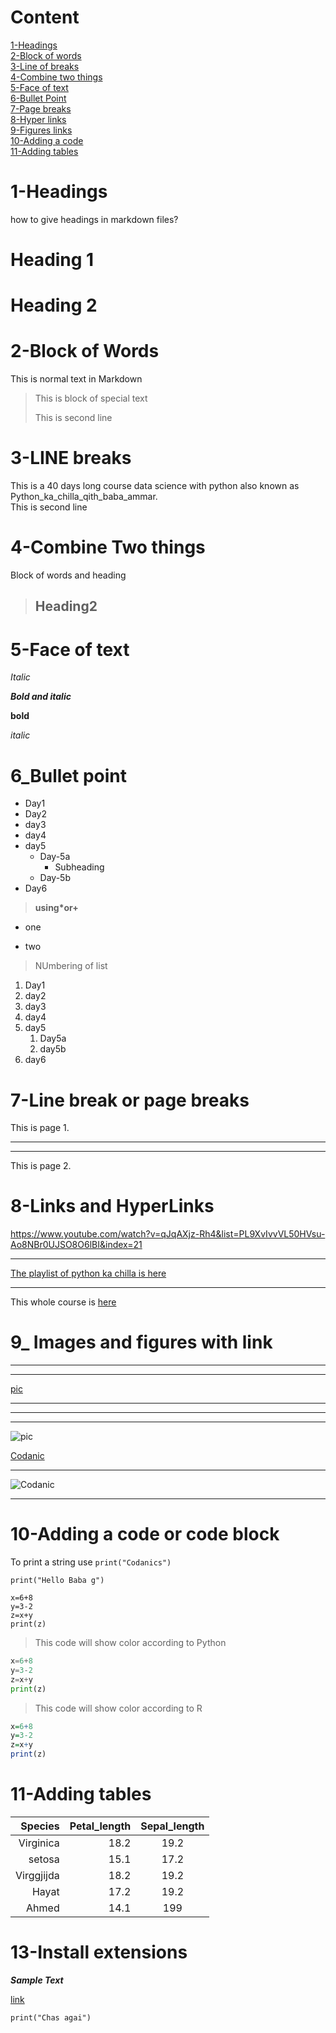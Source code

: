 # Content
[1-Headings](#1-headings)\
[2-Block of words](#2-block-of-words)\
[3-Line of breaks](#3-line-breaks)\
[4-Combine two things](#4-combine-two-things)\
[5-Face of text](#5-face-of-text)\
[6-Bullet Point](#6_bullet-point)\
[7-Page breaks](#7-line-break-or-page-breaks)\
[8-Hyper links](#8-links-and-hyperlinks)\
[9-Figures links](#9_-images-and-figures-with-link)\
[10-Adding a code](#10-adding-a-code-or-code-block)\
[11-Adding tables](#11-adding-tables)
# 1-Headings
how to give headings in markdown files?
# Heading 1
# Heading 2

# 2-Block of Words
This is normal text in Markdown
> This is block of special text
>
>This is second line

# 3-LINE breaks
This is a 40 days long course data science with python also known as Python_ka_chilla_qith_baba_ammar.\
This is second line

# 4-Combine Two things

Block of words and heading

> ## Heading2

# 5-Face of text
*Italic*

***Bold and italic***

__bold__

_italic_

# 6_Bullet point
- Day1
- Day2
- day3
- day4
- day5
    - Day-5a
        - Subheading
    - Day-5b
- Day6
> __using*or+__
* one
+ two

>NUmbering of list
1. Day1
2. day2
1. day3
3. day4
4. day5
    1. Day5a
    2. day5b
5. day6

# 7-Line break or page breaks

This is page 1.

---
***

This is page 2.

# 8-Links and HyperLinks

<https://www.youtube.com/watch?v=qJqAXjz-Rh4&list=PL9XvIvvVL50HVsu-Ao8NBr0UJSO8O6lBI&index=21>

---

[The playlist of python ka chilla is here](https://www.youtube.com/watch?v=qJqAXjz-Rh4&list=PL9XvIvvVL50HVsu-Ao8NBr0UJSO8O6lBI&index=21)

---

[Codanics]:https://www.youtube.com/watch?v=qJqAXjz-Rh4&list=PL9XvIvvVL50HVsu-Ao8NBr0UJSO8O6lBI&index=21
This whole course is [here][Codanics]

# 9_ Images and figures with link

---
---

[pic](Profile_Pic.jpg)

---
---
---
![pic](Profile_Pic.jpg)

[Codanic](https://www.google.com/url?sa=i&url=https%3A%2F%2Fwww.youtube.com%2Fchannel%2FUCmNXJXWONLNF6bdftGY0Otw&psig=AOvVaw1Zjb7T--4SvEIE4NVYyTCQ&ust=1641799822828000&source=images&cd=vfe&ved=0CAsQjRxqFwoTCKDC6ZeTpPUCFQAAAAAdAAAAABAD)

---
![Codanic](https://www.google.com/url?sa=i&url=https%3A%2F%2Fwww.youtube.com%2Fchannel%2FUCmNXJXWONLNF6bdftGY0Otw&psig=AOvVaw1Zjb7T--4SvEIE4NVYyTCQ&ust=1641799822828000&source=images&cd=vfe&ved=0CAsQjRxqFwoTCKDC6ZeTpPUCFQAAAAAdAAAAABAD)

---
# 10-Adding a code or code block
To print a string use `print("Codanics")`
```
print("Hello Baba g")
```

```
x=6+8
y=3-2
z=x+y
print(z)
```
>This code will show color according to Python
```python
x=6+8
y=3-2
z=x+y
print(z)
```
>This code will show color according to R
```r
x=6+8
y=3-2
z=x+y
print(z)
```
# 11-Adding tables

| Species | Petal_length | Sepal_length |
| -------: |  -----------: | :------------: |
| Virginica | 18.2 | 19.2 |
| setosa | 15.1 | 17.2 |
| Virggjijda | 18.2 | 19.2 |
| Hayat | 17.2 | 19.2 | 
| Ahmed | 14.1 | 199 |



# 13-Install extensions

**_Sample Text_**

[link](https://www.google.com/search?q=codanics&sxsrf=AOaemvKnHDT62wySa1noD8M6zXDHqqJuUg:1641713420345&source=lnms&tbm=isch&sa=X&ved=2ahUKEwip9feJk6T1AhWNmRQKHe7WC0MQ_AUoAnoECAEQBA&biw=1536&bih=754&dpr=1.25#imgrc=GRjVtCcWAILqOM)


```
print("Chas agai")

```